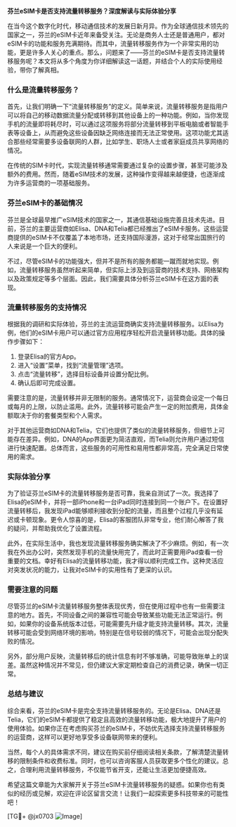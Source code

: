 **芬兰eSIM卡是否支持流量转移服务？深度解读与实际体验分享**

在当今这个数字化时代，移动通信技术的发展日新月异。作为全球通信技术领先的国家之一，芬兰的eSIM卡近年来备受关注。无论是商务人士还是普通用户，都对eSIM卡的功能和服务充满期待。而其中，流量转移服务作为一个非常实用的功能，更是许多人关心的重点。那么，问题来了——芬兰的eSIM卡是否支持流量转移服务呢？本文将从多个角度为你详细解读这一话题，并结合个人的实际使用经验，带你了解真相。

### 什么是流量转移服务？

首先，让我们明确一下“流量转移服务”的定义。简单来说，流量转移服务是指用户可以将自己的移动数据流量分配或转移到其他设备上的一种功能。例如，当你发现手机的流量即将耗尽时，可以通过这项服务将部分流量转移到平板电脑或者智能手表等设备上，从而避免这些设备因缺乏网络连接而无法正常使用。这项功能尤其适合那些经常需要多设备联网的人群，比如学生、职场人士或者家庭成员共享网络的情况。

在传统的SIM卡时代，实现流量转移通常需要通过复杂的设置步骤，甚至可能涉及额外的费用。然而，随着eSIM技术的发展，这种操作变得越来越便捷，也逐渐成为许多运营商的一项基础服务。

### 芬兰eSIM卡的基础情况

芬兰是全球最早推广eSIM技术的国家之一，其通信基础设施完善且技术先进。目前，芬兰的主要运营商如Elisa、DNA和Telia都已经推出了eSIM卡服务。这些运营商提供的eSIM卡不仅覆盖了本地市场，还支持国际漫游，这对于经常出国旅行的人来说是一个巨大的便利。

不过，尽管eSIM卡的功能强大，但并不是所有的服务都能一蹴而就地实现。例如，流量转移服务虽然听起来简单，但实际上涉及到运营商的技术支持、网络架构以及政策规定等多个层面。因此，我们需要具体分析芬兰eSIM卡在这方面的表现。

### 流量转移服务的支持情况

根据我的调研和实际体验，芬兰的主流运营商确实支持流量转移服务。以Elisa为例，他们的eSIM卡用户可以通过官方应用程序轻松开启流量转移功能。具体的操作步骤如下：

1. 登录Elisa的官方App。
2. 进入“设置”菜单，找到“流量管理”选项。
3. 点击“流量转移”，选择目标设备并设置分配比例。
4. 确认后即可完成设置。

需要注意的是，流量转移并非无限制的服务。通常情况下，运营商会设定一个每日或每月的上限，以防止滥用。此外，流量转移可能会产生一定的附加费用，具体金额取决于你的套餐类型和个人需求。

对于其他运营商如DNA和Telia，它们也提供了类似的流量转移服务，但细节上可能存在差异。例如，DNA的App界面更为简洁直观，而Telia则允许用户通过短信进行快速配置。总体而言，这些服务的可用性和易用性都非常高，完全满足日常使用的需求。

### 实际体验分享

为了验证芬兰eSIM卡的流量转移服务是否可靠，我亲自测试了一次。我选择了Elisa的eSIM卡，并将一部iPhone和一台iPad同时连接到同一个账户下。在设置好流量转移后，我发现iPad能够顺利接收到分配的流量，而且整个过程几乎没有延迟或卡顿现象。更令人惊喜的是，Elisa的客服团队非常专业，他们耐心解答了我的疑问，并帮助我优化了设置流程。

此外，在实际生活中，我也发现流量转移服务确实解决了不少麻烦。例如，有一次我在外出办公时，突然发现手机的流量快用完了，而此时正需要用iPad查看一份重要的文档。幸好有Elisa的流量转移功能，我才得以顺利完成工作。这种灵活应对突发状况的能力，让我对eSIM卡的实用性有了更深的认识。

### 需要注意的问题

尽管芬兰的eSIM卡流量转移服务整体表现优秀，但在使用过程中也有一些需要注意的地方。首先，不同设备之间的兼容性可能会导致某些功能无法正常运行。例如，如果你的设备系统版本过低，可能需要先升级才能支持流量转移。其次，流量转移可能会受到网络环境的影响，特别是在信号较弱的情况下，可能会出现分配失败的情况。

另外，部分用户反映，流量转移后的统计信息有时不够准确，可能导致账单上的误差。虽然这种情况并不常见，但仍建议大家定期检查自己的消费记录，确保一切正常。

### 总结与建议

综合来看，芬兰的eSIM卡是完全支持流量转移服务的。无论是Elisa、DNA还是Telia，它们的eSIM卡都提供了稳定且高效的流量转移功能，极大地提升了用户的使用体验。如果你正在考虑购买芬兰的eSIM卡，不妨优先选择支持流量转移服务的运营商，这样可以更好地享受多设备联网带来的便利。

当然，每个人的具体需求不同，建议在购买前仔细阅读相关条款，了解清楚流量转移的限制条件和收费标准。同时，也可以咨询客服人员获取更多个性化的建议。总之，合理利用流量转移服务，不仅能节省开支，还能让生活更加便捷高效。

希望这篇文章能为大家解开关于芬兰eSIM卡流量转移服务的疑惑。如果你也有类似的经历或见解，欢迎在评论区留言交流！让我们一起探索更多科技带来的可能性吧！

[TG💪+ @jx0703 ![Image](https://github.com/user-attachments/assets/dbca1d08-cadb-493c-b0ec-ad6f7a83f270)]